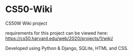# CS50-Wiki
CS50W Wiki project


requirements for this project can be viewed here:
https://cs50.harvard.edu/web/2020/projects/1/wiki/


Developed using Python & Django, SQLite, HTML and CSS.
